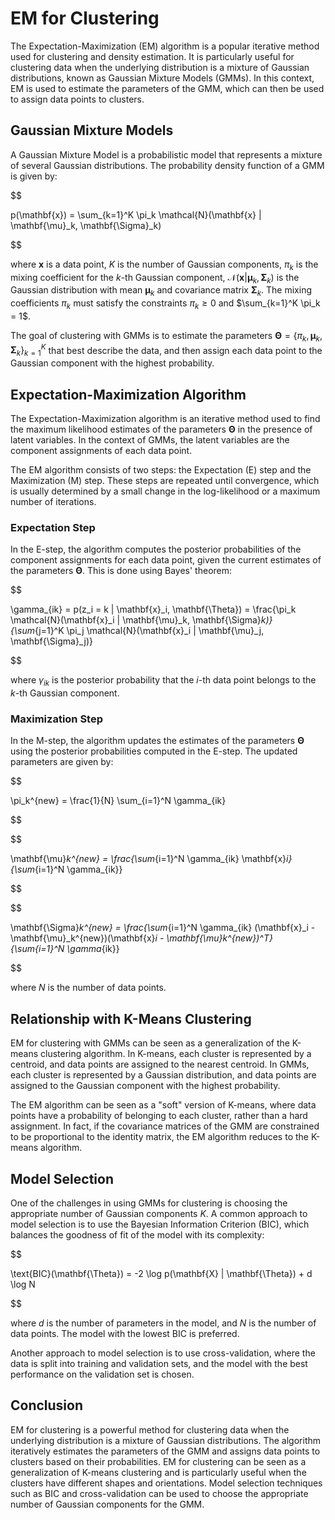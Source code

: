# EM for Clustering

The Expectation-Maximization (EM) algorithm is a popular iterative method used for clustering and density estimation. It is particularly useful for clustering data when the underlying distribution is a mixture of Gaussian distributions, known as Gaussian Mixture Models (GMMs). In this context, EM is used to estimate the parameters of the GMM, which can then be used to assign data points to clusters.

## Gaussian Mixture Models

A Gaussian Mixture Model is a probabilistic model that represents a mixture of several Gaussian distributions. The probability density function of a GMM is given by:


$$

p(\mathbf{x}) = \sum_{k=1}^K \pi_k \mathcal{N}(\mathbf{x} | \mathbf{\mu}_k, \mathbf{\Sigma}_k)

$$


where $\mathbf{x}$ is a data point, $K$ is the number of Gaussian components, $\pi_k$ is the mixing coefficient for the $k$-th Gaussian component, $\mathcal{N}(\mathbf{x} | \mathbf{\mu}_k, \mathbf{\Sigma}_k)$ is the Gaussian distribution with mean $\mathbf{\mu}_k$ and covariance matrix $\mathbf{\Sigma}_k$. The mixing coefficients $\pi_k$ must satisfy the constraints $\pi_k \ge 0$ and $\sum_{k=1}^K \pi_k = 1$.

The goal of clustering with GMMs is to estimate the parameters $\mathbf{\Theta} = \{\pi_k, \mathbf{\mu}_k, \mathbf{\Sigma}_k\}_{k=1}^K$ that best describe the data, and then assign each data point to the Gaussian component with the highest probability.

## Expectation-Maximization Algorithm

The Expectation-Maximization algorithm is an iterative method used to find the maximum likelihood estimates of the parameters $\mathbf{\Theta}$ in the presence of latent variables. In the context of GMMs, the latent variables are the component assignments of each data point.

The EM algorithm consists of two steps: the Expectation (E) step and the Maximization (M) step. These steps are repeated until convergence, which is usually determined by a small change in the log-likelihood or a maximum number of iterations.

### Expectation Step

In the E-step, the algorithm computes the posterior probabilities of the component assignments for each data point, given the current estimates of the parameters $\mathbf{\Theta}$. This is done using Bayes' theorem:


$$

\gamma_{ik} = p(z_i = k | \mathbf{x}_i, \mathbf{\Theta}) = \frac{\pi_k \mathcal{N}(\mathbf{x}_i | \mathbf{\mu}_k, \mathbf{\Sigma}_k)}{\sum_{j=1}^K \pi_j \mathcal{N}(\mathbf{x}_i | \mathbf{\mu}_j, \mathbf{\Sigma}_j)}

$$


where $\gamma_{ik}$ is the posterior probability that the $i$-th data point belongs to the $k$-th Gaussian component.

### Maximization Step

In the M-step, the algorithm updates the estimates of the parameters $\mathbf{\Theta}$ using the posterior probabilities computed in the E-step. The updated parameters are given by:


$$

\pi_k^{new} = \frac{1}{N} \sum_{i=1}^N \gamma_{ik}

$$



$$

\mathbf{\mu}_k^{new} = \frac{\sum_{i=1}^N \gamma_{ik} \mathbf{x}_i}{\sum_{i=1}^N \gamma_{ik}}

$$



$$

\mathbf{\Sigma}_k^{new} = \frac{\sum_{i=1}^N \gamma_{ik} (\mathbf{x}_i - \mathbf{\mu}_k^{new})(\mathbf{x}_i - \mathbf{\mu}_k^{new})^T}{\sum_{i=1}^N \gamma_{ik}}

$$


where $N$ is the number of data points.

## Relationship with K-Means Clustering

EM for clustering with GMMs can be seen as a generalization of the K-means clustering algorithm. In K-means, each cluster is represented by a centroid, and data points are assigned to the nearest centroid. In GMMs, each cluster is represented by a Gaussian distribution, and data points are assigned to the Gaussian component with the highest probability.

The EM algorithm can be seen as a "soft" version of K-means, where data points have a probability of belonging to each cluster, rather than a hard assignment. In fact, if the covariance matrices of the GMM are constrained to be proportional to the identity matrix, the EM algorithm reduces to the K-means algorithm.

## Model Selection

One of the challenges in using GMMs for clustering is choosing the appropriate number of Gaussian components $K$. A common approach to model selection is to use the Bayesian Information Criterion (BIC), which balances the goodness of fit of the model with its complexity:


$$

\text{BIC}(\mathbf{\Theta}) = -2 \log p(\mathbf{X} | \mathbf{\Theta}) + d \log N

$$


where $d$ is the number of parameters in the model, and $N$ is the number of data points. The model with the lowest BIC is preferred.

Another approach to model selection is to use cross-validation, where the data is split into training and validation sets, and the model with the best performance on the validation set is chosen.

## Conclusion

EM for clustering is a powerful method for clustering data when the underlying distribution is a mixture of Gaussian distributions. The algorithm iteratively estimates the parameters of the GMM and assigns data points to clusters based on their probabilities. EM for clustering can be seen as a generalization of K-means clustering and is particularly useful when the clusters have different shapes and orientations. Model selection techniques such as BIC and cross-validation can be used to choose the appropriate number of Gaussian components for the GMM.
